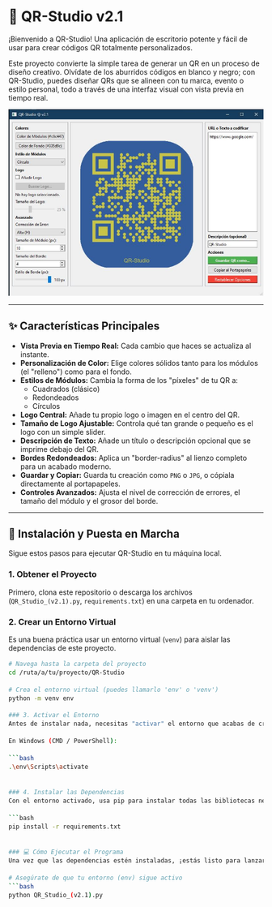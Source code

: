 # 🎨 QR-Studio v2.1

¡Bienvenido a QR-Studio! Una aplicación de escritorio potente y fácil de usar para crear códigos QR totalmente personalizados.

Este proyecto convierte la simple tarea de generar un QR en un proceso de diseño creativo. Olvídate de los aburridos códigos en blanco y negro; con QR-Studio, puedes diseñar QRs que se alineen con tu marca, evento o estilo personal, todo a través de una interfaz visual con vista previa en tiempo real.

![Screenshot of QR-Studio](Captura.JPG)

---

## ✨ Características Principales

* **Vista Previa en Tiempo Real:** Cada cambio que haces se actualiza al instante.
* **Personalización de Color:** Elige colores sólidos tanto para los módulos (el "relleno") como para el fondo.
* **Estilos de Módulos:** Cambia la forma de los "píxeles" de tu QR a:
    * Cuadrados (clásico)
    * Redondeados
    * Círculos
* **Logo Central:** Añade tu propio logo o imagen en el centro del QR.
* **Tamaño de Logo Ajustable:** Controla qué tan grande o pequeño es el logo con un simple slider.
* **Descripción de Texto:** Añade un título o descripción opcional que se imprime debajo del QR.
* **Bordes Redondeados:** Aplica un "border-radius" al lienzo completo para un acabado moderno.
* **Guardar y Copiar:** Guarda tu creación como `PNG` o `JPG`, o cópiala directamente al portapapeles.
* **Controles Avanzados:** Ajusta el nivel de corrección de errores, el tamaño del módulo y el grosor del borde.

---

## 🚀 Instalación y Puesta en Marcha

Sigue estos pasos para ejecutar QR-Studio en tu máquina local.

### 1. Obtener el Proyecto

Primero, clona este repositorio o descarga los archivos (`QR_Studio_(v2.1).py`, `requirements.txt`) en una carpeta en tu ordenador.

### 2. Crear un Entorno Virtual

Es una buena práctica usar un entorno virtual (`venv`) para aislar las dependencias de este proyecto.

```bash
# Navega hasta la carpeta del proyecto
cd /ruta/a/tu/proyecto/QR-Studio

# Crea el entorno virtual (puedes llamarlo 'env' o 'venv')
python -m venv env

### 3. Activar el Entorno
Antes de instalar nada, necesitas "activar" el entorno que acabas de crear.

En Windows (CMD / PowerShell):

```bash
.\env\Scripts\activate


### 4. Instalar las Dependencias
Con el entorno activado, usa pip para instalar todas las bibliotecas necesarias que están listadas en el archivo requirements.txt.

```bash
pip install -r requirements.txt


### 💻 Cómo Ejecutar el Programa
Una vez que las dependencias estén instaladas, ¡estás listo para lanzar la aplicación!

# Asegúrate de que tu entorno (env) sigue activo
```bash
python QR_Studio_(v2.1).py